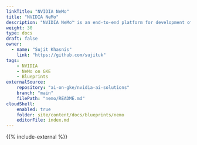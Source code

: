 ```yaml
---
linkTitle: "NVIDIA NeMo"
title: "NVIDIA NeMo"
description: "NVIDIA NeMo™ is an end-to-end platform for development of custom generative AI models anywhere. NVIDIA NeMo framework is designed for enterprise development, it utilizes NVIDIA's state-of-the-art technology to facilitate a complete workflow from automated distributed data processing to training of large-scale bespoke models using sophisticated 3D parallelism techniques, and finally, deployment using retrieval-augmented generation for large-scale inference on an infrastructure of your choice, be it on-premises or in the cloud."
weight: 30
type: docs
draft: false
owner:
  - name: "Sujit Khasnis"
    link: "https://github.com/sujituk"
tags:
    - NVIDIA
    - NeMo on GKE
    - Blueprints
externalSource:
    repository: "ai-on-gke/nvidia-ai-solutions"
    branch: "main"
    filePath: "nemo/README.md"
cloudShell: 
    enabled: true
    folder: site/content/docs/blueprints/nemo
    editorFile: index.md
---
```

{{% include-external %}}
